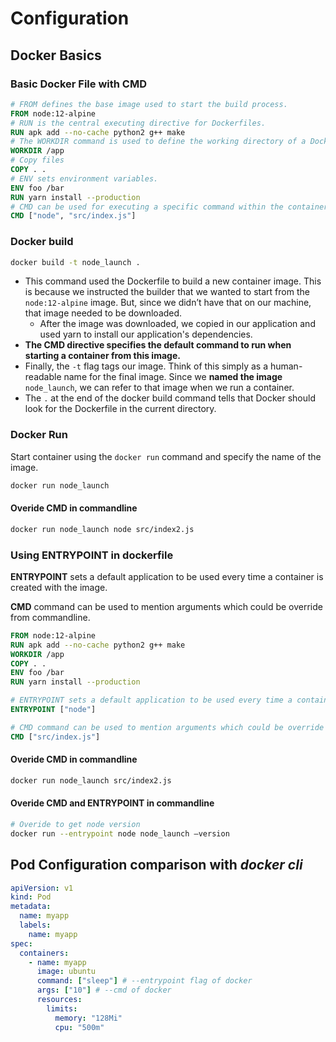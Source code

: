 # **Configuration**

## **Docker Basics**

### **Basic Docker File with CMD**
```dockerfile
# FROM defines the base image used to start the build process.
FROM node:12-alpine 
# RUN is the central executing directive for Dockerfiles.
RUN apk add --no-cache python2 g++ make
# The WORKDIR command is used to define the working directory of a Docker container at any given time. 
WORKDIR /app
# Copy files
COPY . .
# ENV sets environment variables.
ENV foo /bar
RUN yarn install --production
# CMD can be used for executing a specific command within the container.
CMD ["node", "src/index.js"]
```


### **Docker build**
```bash
docker build -t node_launch .

```

- This command used the Dockerfile to build a new container image. This is because we instructed the builder that we wanted to start from the `node:12-alpine` image. But, since we didn’t have that on our machine, that image needed to be downloaded.
  - After the image was downloaded, we copied in our application and used yarn to install our application's dependencies. 
- **The CMD directive specifies the default command to run when starting a container from this image.**
- Finally, the `-t` flag tags our image. Think of this simply as a human-readable name for the final image. Since we **named the image** `node_launch`, we can refer to that image when we run a container.
- The `.` at the end of the docker build command tells that Docker should look for the Dockerfile in the current directory.



### **Docker Run**
Start container using the `docker run` command and specify the name of the image.
```bash
docker run node_launch
```

#### **Overide CMD in commandline** 
```bash
docker run node_launch node src/index2.js
```

### **Using ENTRYPOINT in dockerfile**

**ENTRYPOINT** sets a default application to be used every time a container is created with the image.

**CMD** command can be used to mention arguments which could be override from commandline.

```dockerfile
FROM node:12-alpine 
RUN apk add --no-cache python2 g++ make
WORKDIR /app
COPY . .
ENV foo /bar
RUN yarn install --production

# ENTRYPOINT sets a default application to be used every time a container is created with the image.
ENTRYPOINT ["node"]

# CMD command can be used to mention arguments which could be override from commandline.
CMD ["src/index.js"]
```
#### **Overide CMD in commandline** 
```bash
docker run node_launch src/index2.js
```

#### **Overide CMD and ENTRYPOINT in commandline** 
```bash
# Overide to get node version
docker run --entrypoint node node_launch –version
```

## **Pod Configuration comparison with *docker cli***

```yaml
apiVersion: v1
kind: Pod
metadata:
  name: myapp
  labels:
    name: myapp
spec:
  containers:
    - name: myapp
      image: ubuntu
      command: ["sleep"] # --entrypoint flag of docker
      args: ["10"] # --cmd of docker
      resources:
        limits:
          memory: "128Mi"
          cpu: "500m"
```
